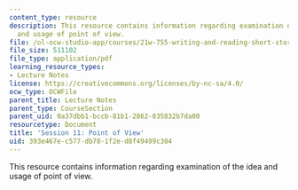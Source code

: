 ```yaml
---
content_type: resource
description: This resource contains information regarding examination of the idea
  and usage of point of view.
file: /ol-ocw-studio-app/courses/21w-755-writing-and-reading-short-stories-spring-2012/393e467ec577db781f2ed8f49499c304_MIT21W_755S12_ses11.pdf
file_size: 511102
file_type: application/pdf
learning_resource_types:
- Lecture Notes
license: https://creativecommons.org/licenses/by-nc-sa/4.0/
ocw_type: OCWFile
parent_title: Lecture Notes
parent_type: CourseSection
parent_uid: 0a37dbb1-bccb-81b1-2862-835832b7da00
resourcetype: Document
title: 'Session 11: Point of View'
uid: 393e467e-c577-db78-1f2e-d8f49499c304
---
```

This resource contains information regarding examination of the idea and usage of point of view.
